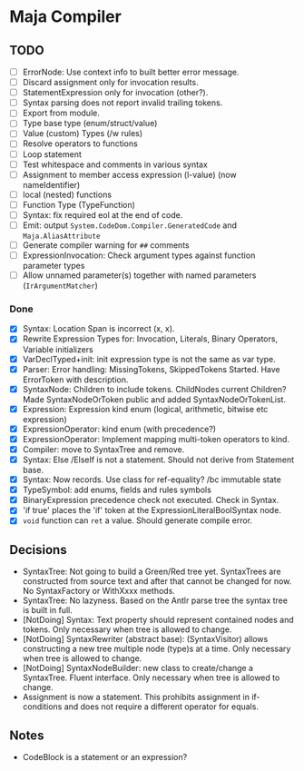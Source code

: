﻿# Maja Compiler

## TODO

- [ ] ErrorNode: Use context info to built better error message.
- [ ] Discard assignment only for invocation results.
- [ ] StatementExpression only for invocation (other?).
- [ ] Syntax parsing does not report invalid trailing tokens.
- [ ] Export from module.
- [ ] Type base type (enum/struct/value)
- [ ] Value (custom) Types (/w rules)
- [ ] Resolve operators to functions
- [ ] Loop statement
- [ ] Test whitespace and comments in various syntax
- [ ] Assignment to member access expression (l-value) (now nameIdentifier)
- [ ] local (nested) functions
- [ ] Function Type (TypeFunction)
- [ ] Syntax: fix required eol at the end of code.
- [ ] Emit: output `System.CodeDom.Compiler.GeneratedCode` and `Maja.AliasAttribute`
- [ ] Generate compiler warning for `##` comments
- [ ] ExpressionInvocation: Check argument types against function parameter types
- [ ] Allow unnamed parameter(s) together with named parameters (`IrArgumentMatcher`)

### Done

- [x] Syntax: Location Span is incorrect (x, x).
- [x] Rewrite Expression Types for: Invocation, Literals, Binary Operators, Variable initializers
- [x] VarDeclTyped+init: init expression type is not the same as var type.
- [x] Parser: Error handling: MissingTokens, SkippedTokens
Started. Have ErrorToken with description.
- [x] SyntaxNode: Children to include tokens. ChildNodes current Children?
Made SyntaxNodeOrToken public and added SyntaxNodeOrTokenList.
- [x] Expression: Expression kind enum (logical, arithmetic, bitwise etc expression)
- [x] ExpressionOperator: kind enum (with precedence?)
- [x] ExpressionOperator: Implement mapping multi-token operators to kind.
- [x] Compiler: move to SyntaxTree and remove.
- [x] Syntax: Else /ElseIf is not a statement. Should not derive from Statement base.
- [x] Syntax: Now records. Use class for ref-equality? /bc immutable state
- [x] TypeSymbol: add enums, fields and rules symbols
- [x] BinaryExpression precedence check not executed. Check in Syntax.
- [x] 'if true' places the 'if' token at the ExpressionLiteralBoolSyntax node.
- [x] `void` function can `ret` a value. Should generate compile error.

## Decisions

- SyntaxTree: Not going to build a Green/Red tree yet.
SyntaxTrees are constructed from source text and after that cannot be changed for now.
No SyntaxFactory or WithXxxx methods.
- SyntaxTree: No lazyness.
Based on the Antlr parse tree the syntax tree is built in full.
- [NotDoing] Syntax: Text property should represent contained nodes and tokens.
Only necessary when tree is allowed to change.
- [NotDoing] SyntaxRewriter (abstract base): (SyntaxVisitor) allows constructing a new tree multiple node (type)s at a time.
Only necessary when tree is allowed to change.
- [NotDoing] SyntaxNodeBuilder: new class to create/change a SyntaxTree. Fluent interface.
Only necessary when tree is allowed to change.
- Assignment is now a statement. This prohibits assignment in if-conditions and does not require a different operator for equals.

## Notes

- CodeBlock is a statement or an expression?
